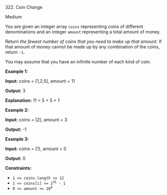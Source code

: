 ﻿322\. Coin Change

Medium

You are given an integer array `coins` representing coins of different denominations and an integer `amount` representing a total amount of money.

Return _the fewest number of coins that you need to make up that amount_. If that amount of money cannot be made up by any combination of the coins, return `-1`.

You may assume that you have an infinite number of each kind of coin.

**Example 1:**

**Input:** coins = \[1,2,5\], amount = 11

**Output:** 3

**Explanation:** 11 = 5 + 5 + 1 

**Example 2:**

**Input:** coins = \[2\], amount = 3

**Output:** -1 

**Example 3:**

**Input:** coins = \[1\], amount = 0

**Output:** 0 

**Constraints:**

*   `1 <= coins.length <= 12`
*   <code>1 <= coins[i] <= 2<sup>31</sup> - 1</code>
*   <code>0 <= amount <= 10<sup>4</sup></code>